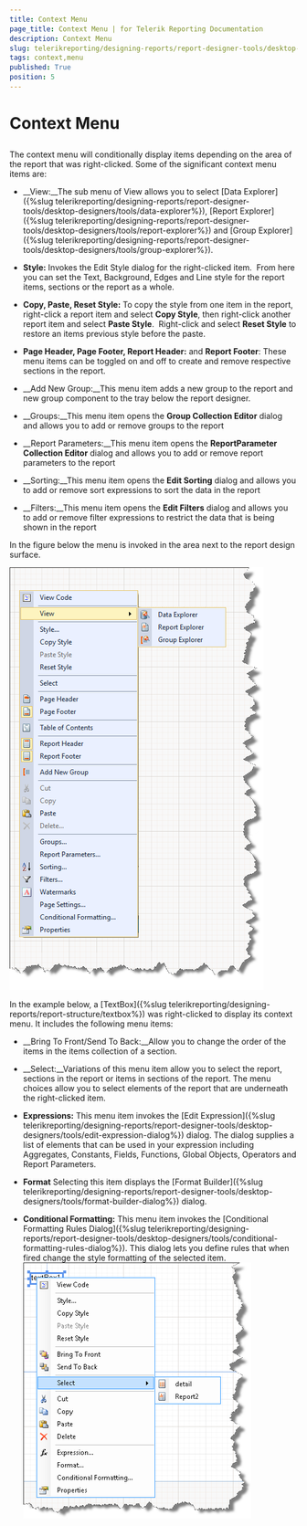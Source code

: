 ```yaml
---
title: Context Menu
page_title: Context Menu | for Telerik Reporting Documentation
description: Context Menu
slug: telerikreporting/designing-reports/report-designer-tools/desktop-designers/tools/context-menu
tags: context,menu
published: True
position: 5
---
```


# Context Menu



## 

The context menu will conditionally display items depending on the area of the report that was right-clicked. Some of the significant context menu items are: 

* __View:__The sub menu of View allows you to select 
          [Data Explorer]({%slug telerikreporting/designing-reports/report-designer-tools/desktop-designers/tools/data-explorer%}), [Report Explorer]({%slug telerikreporting/designing-reports/report-designer-tools/desktop-designers/tools/report-explorer%}) and [Group Explorer]({%slug telerikreporting/designing-reports/report-designer-tools/desktop-designers/tools/group-explorer%}).

* __Style:__ Invokes the Edit Style dialog for the right-clicked item.  From here you can set the Text, Background, Edges and Line style for the report items, sections or the report as a whole.

* __Copy, Paste, Reset Style:__ To copy the style from one item in the report, right-click a report item and select __Copy Style__, then right-click another report item and select __Paste Style__.  Right-click and select __Reset Style__ to restore an items previous style before the paste.

* __Page Header, Page Footer, Report Header:__ and __Report Footer__: These menu items can be toggled on and off to create and remove respective sections in the report. 

* __Add New Group:__This menu item adds a new group to the report and new group component to the tray below the report designer.

* __Groups:__This menu item opens the __Group Collection Editor__
          dialog and allows you to add or remove groups to the report

* __Report Parameters:__This menu item opens the __ReportParameter Collection Editor__
          dialog and allows you to add or remove report parameters to the report

* __Sorting:__This menu item opens the __Edit Sorting__
          dialog and allows you to add or remove sort expressions to sort the data in the report

* __Filters:__This menu item opens the __Edit Filters__
          dialog and allows you to add or remove filter expressions to restrict the data that is being shown in the report

In the figure below the menu is invoked in the area next to the report design surface. 

![](images/UI012.png)

In the example below, a [TextBox]({%slug telerikreporting/designing-reports/report-structure/textbox%})
          was right-clicked to display its context menu. It includes the following menu items:

* __Bring To Front/Send To Back:__Allow you to change the order of the items in the items collection of a section.
          

* __Select:__Variations of this menu item allow you to select the report, sections in the report or items in sections of the report. The menu choices allow you to select elements of the report that are underneath the right-clicked item.

* __Expressions:__ This menu item invokes the [Edit Expression]({%slug telerikreporting/designing-reports/report-designer-tools/desktop-designers/tools/edit-expression-dialog%}) dialog. The dialog supplies a list of elements that can be used in your expression including Aggregates, Constants, Fields, Functions, Global Objects, Operators and Report Parameters.

* __Format__ Selecting this item displays the [Format Builder]({%slug telerikreporting/designing-reports/report-designer-tools/desktop-designers/tools/format-builder-dialog%})
           dialog.

* __Conditional Formatting:__ This menu item invokes the [Conditional Formatting Rules Dialog]({%slug telerikreporting/designing-reports/report-designer-tools/desktop-designers/tools/conditional-formatting-rules-dialog%}). This dialog lets you define rules that when fired change the style formatting of the selected item.![](images/UI013.png)
